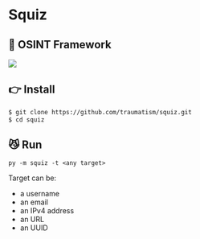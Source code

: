 # Squiz

## 🔎  OSINT Framework

![](assets/screenshot.png)

## 👉 Install

```bash
$ git clone https://github.com/traumatism/squiz.git
$ cd squiz
```

## 😼 Run

`py -m squiz -t <any target>`

Target can be:
* a username
* an email
* an IPv4 address
* an URL
* an UUID
